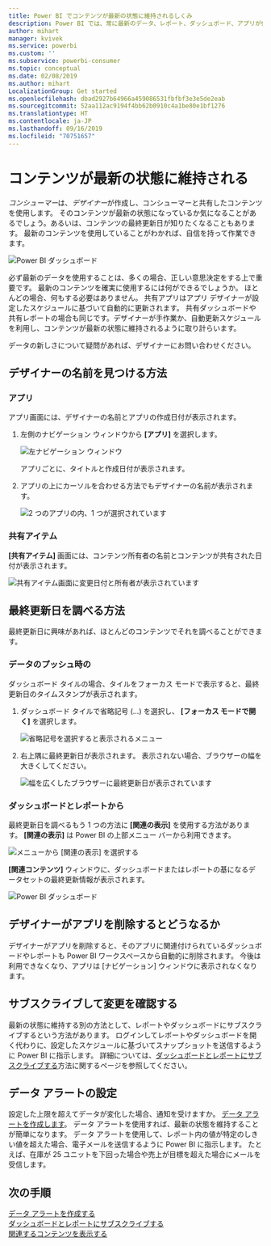 ```yaml
---
title: Power BI でコンテンツが最新の状態に維持されるしくみ
description: Power BI では、常に最新のデータ、レポート、ダッシュボード、アプリが使用されるようになっています。そのしくみについて説明します。
author: mihart
manager: kvivek
ms.service: powerbi
ms.custom: ''
ms.subservice: powerbi-consumer
ms.topic: conceptual
ms.date: 02/08/2019
ms.author: mihart
LocalizationGroup: Get started
ms.openlocfilehash: dbad2927b64966a459086531fbfbf3e3e5de2eab
ms.sourcegitcommit: 52aa112ac9194f4bb62b0910c4a1be80e1bf1276
ms.translationtype: HT
ms.contentlocale: ja-JP
ms.lasthandoff: 09/16/2019
ms.locfileid: "70751657"
---
```

# <a name="your-content-is-up-to-date"></a>コンテンツが最新の状態に維持される
*コンシューマー*は、*デザイナー*が作成し、コンシューマーと共有したコンテンツを使用します。 そのコンテンツが最新の状態になっているか気になることがあるでしょう。あるいは、コンテンツの最終更新日が知りたくなることもあります。 最新のコンテンツを使用していることがわかれば、自信を持って作業できます。  
 
![Power BI ダッシュボード](media/end-user-consumer/power-bi-service.png)


必ず最新のデータを使用することは、多くの場合、正しい意思決定をする上で重要です。 最新のコンテンツを確実に使用するには何ができるでしょうか。 ほとんどの場合、何もする必要はありません。 共有アプリはアプリ デザイナーが設定したスケジュールに基づいて自動的に更新されます。 共有ダッシュボードや共有レポートの場合も同じです。デザイナーが手作業か、自動更新スケジュールを利用し、コンテンツが最新の状態に維持されるように取り計らいます。  

データの新しさについて疑問があれば、デザイナーにお問い合わせください。

## <a name="how-to-locate-the-name-of-the-designer"></a>デザイナーの名前を見つける方法

### <a name="apps"></a>アプリ

アプリ画面には、デザイナーの名前とアプリの作成日付が表示されます。  

1. 左側のナビゲーション ウィンドウから **[アプリ]** を選択します。

    ![左ナビゲーション ウィンドウ](media/end-user-fresh/power-bi-nav-apps.png)

    アプリごとに、タイトルと作成日付が表示されます。 

2. アプリの上にカーソルを合わせる方法でもデザイナーの名前が表示されます。 

    ![2 つのアプリの内、1 つが選択されています](media/end-user-fresh/power-bi-app.png)


### <a name="shared-with-me"></a>共有アイテム
**[共有アイテム]** 画面には、コンテンツ所有者の名前とコンテンツが共有された日付が表示されます。

![共有アイテム画面に変更日付と所有者が表示されています](media/end-user-fresh/power-bi-shared-new.png) 


## <a name="how-to-look-up-the-last-refresh-date"></a>最終更新日を調べる方法
最終更新日に興味があれば、ほとんどのコンテンツでそれを調べることができます。 

### <a name="dashboard-tiles"></a>データのプッシュ時の
ダッシュボード タイルの場合、タイルをフォーカス モードで表示すると、最終更新日のタイムスタンプが表示されます。

1. ダッシュボード タイルで省略記号 (...) を選択し、 **[フォーカス モードで開く]** を選択します。

    ![省略記号を選択すると表示されるメニュー](media/end-user-fresh/power-bi-focus.png)

2. 右上隅に最終更新日が表示されます。 表示されない場合、ブラウザーの幅を大きくしてください。 

    ![幅を広くしたブラウザーに最終更新日が表示されています](media/end-user-fresh/power-bi-last-refresh2.png)

### <a name="from-dashboards-and-reports"></a>ダッシュボードとレポートから
最終更新日を調べるもう 1 つの方法に **[関連の表示]** を使用する方法があります。  **[関連の表示]** は Power BI の上部メニュー バーから利用できます。

![メニューから [関連の表示] を選択する](media/end-user-fresh/power-bi-view-related.png)

**[関連コンテンツ]** ウィンドウに、ダッシュボードまたはレポートの基になるデータセットの最終更新情報が表示されます。

![Power BI ダッシュボード](media/end-user-fresh/power-bi-last-refresh.png)

## <a name="what-happens-if-an-app-is-deleted-by-the-designer"></a>デザイナーがアプリを削除するとどうなるか

デザイナーがアプリを削除すると、そのアプリに関連付けられているダッシュボードやレポートも Power BI ワークスペースから自動的に削除されます。 今後は利用できなくなり、アプリは [ナビゲーション] ウィンドウに表示されなくなります。


## <a name="subscribe-to-see-changes"></a>サブスクライブして変更を確認する
最新の状態に維持する別の方法として、レポートやダッシュボードにサブスクライブするという方法があります。 ログインしてレポートやダッシュボードを開く代わりに、設定したスケジュールに基づいてスナップショットを送信するように Power BI に指示します。  詳細については、[ダッシュボードとレポートにサブスクライブする](end-user-subscribe.md)方法に関するページを参照してください。

## <a name="set-data-alerts"></a>データ アラートの設定
設定した上限を超えてデータが変化した場合、通知を受けますか。 [データ アラートを作成します](end-user-alerts.md)。  データ アラートを使用すれば、最新の状態を維持することが簡単になります。 データ アラートを使用して、レポート内の値が特定のしきい値を超えた場合、電子メールを送信するように Power BI に指示します。  たとえば、在庫が 25 ユニットを下回った場合や売上が目標を超えた場合にメールを受信します。  

## <a name="next-steps"></a>次の手順
[データ アラートを作成する](end-user-alerts.md)    
[ダッシュボードとレポートにサブスクライブする](end-user-subscribe.md)    
[関連するコンテンツを表示する](end-user-related.md)    
